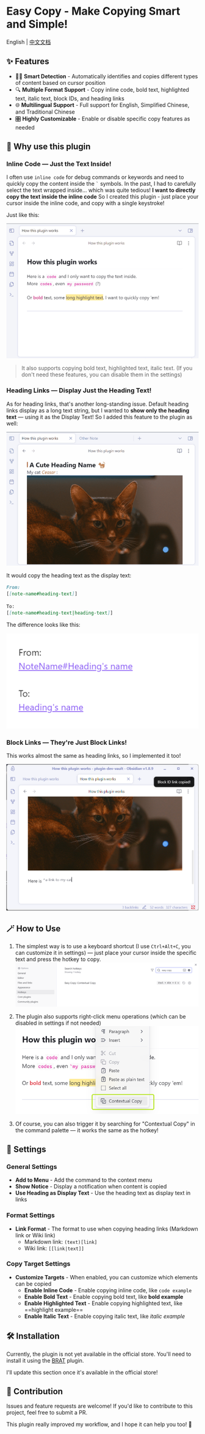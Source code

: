 # Easy Copy - Make Copying Smart and Simple!

English | [中文文档](./README-zh.md)


## ✨ Features

- 🧙‍♂️ **Smart Detection** - Automatically identifies and copies different types of content based on cursor position
- 🔍 **Multiple Format Support** - Copy inline code, bold text, highlighted text, italic text, block IDs, and heading links
- 🌐 **Multilingual Support** - Full support for English, Simplified Chinese, and Traditional Chinese
- 🎛️ **Highly Customizable** - Enable or disable specific copy features as needed



## 🤔 Why use this plugin

### Inline Code — Just the Text Inside!
I often use `inline code` for debug commands or keywords and need to quickly copy the content inside the `` ` `` symbols.
In the past, I had to carefully select the text wrapped inside... which was quite tedious!
**I want to directly copy the text inside the inline code**
So I created this plugin - just place your cursor inside the inline code, and copy with a single keystroke!

Just like this:

![demo](assets/demo-copy.gif)

> It also supports copying bold text, highlighted text, italic text.
> (If you don't need these features, you can disable them in the settings)



### Heading Links — Display Just the Heading Text!
As for heading links, that's another long-standing issue.
Default heading links display as a long text string, but I wanted to **show only the heading text** — using it as the Display Text!
So I added this feature to the plugin as well:

![copy-heading](assets/copy-heading.gif)

It would copy the heading text as the display text:

```md
From:
[[note-name#heading-text]]

To:
[[note-name#heading-text|heading-text]]
```

The difference looks like this:

![heading-compare](assets/heading-compare.png)

### Block Links — They're Just Block Links!
This works almost the same as heading links, so I implemented it too!

![copy-block-id](assets/copy-block-id.png)



## 🪄 How to Use

1. The simplest way is to use a keyboard shortcut (I use `Ctrl+Alt+C`, you can customize it in settings) — just place your cursor inside the specific text and press the hotkey to copy. ![hotkey](assets/hotkey.png)
2. The plugin also supports right-click menu operations (which can be disabled in settings if not needed)![menu-item](assets/menu-item.png)

3. Of course, you can also trigger it by searching for "Contextual Copy" in the command palette — it works the same as the hotkey!



## 🔧 Settings

### General Settings

- **Add to Menu** - Add the command to the context menu
- **Show Notice** - Display a notification when content is copied
- **Use Heading as Display Text** - Use the heading text as display text in links

### Format Settings

- **Link Format** - The format to use when copying heading links (Markdown link or Wiki link)
  - Markdown link: `(text)[link]`
  - Wiki link: `[[link|text]]`


### Copy Target Settings

- **Customize Targets** - When enabled, you can customize which elements can be copied
  - **Enable Inline Code** - Enable copying inline code, like `code example`
  - **Enable Bold Text** - Enable copying bold text, like **bold example**
  - **Enable Highlighted Text** - Enable copying highlighted text, like ==highlight example==
  - **Enable Italic Text** - Enable copying italic text, like *italic example*



## 🛠️ Installation

Currently, the plugin is not yet available in the official store. You'll need to install it using the [BRAT](https://github.com/TfTHacker/obsidian42-brat) plugin.

I'll update this section once it's available in the official store!



## 🤝 Contribution

Issues and feature requests are welcome! If you'd like to contribute to this project, feel free to submit a PR.

This plugin really improved my workflow, and I hope it can help you too! 🌟
